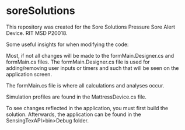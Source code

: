 # soreSolutions
This repository was created for the Sore Solutions Pressure Sore Alert Device. RIT MSD P20018.

Some useful insights for when modifying the code:

Most, if not all changes will be made to the formMain.Designer.cs and formMain.cs files.
The formMain.Designer.cs file is used for adding/removing user inputs or timers and such that will be seen on the application screen.

The formMain.cs file is where all calculations and analyses occur.

Simulation profiles are found in the MattressDevice.cs file.

To see changes reflected in the application, you must first build the solution.
Afterwards, the application can be found in the SensingTexAPI>bin>Debug folder.

